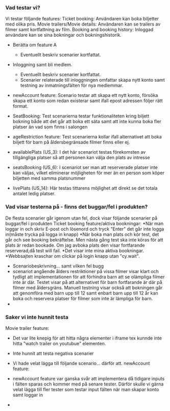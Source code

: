### Vad testar vi?
Vi testar följande features:
Ticket booking: Användaren kan boka biljetter med olika pris.
Movie trailers/Movie details: Användaren kan se trailers av filmer samt kortfattning av film. 
Booking and booking history: Inloggad användare kan se sina bokningar och bokningshistorik.
* Berätta om feature A
  * Eventuellt beskriv scenarier kortfattat.
* Inloggning samt bli medlem.
  * Eventuellt beskriv scenarier kortfattat.
  * Scenarier relaterade till inloggningen omfattar skapa nytt konto samt testning av inmatningsfälten för nya medlemmar.
* newAccount feature:
  Scenario testar att skapa ett nytt konto, försöka skapa ett konto som redan existerar samt ifall epost adressen följer rätt format.
* SeatBooking:
  Test scenarierna testar funktionaliteten kring biljett bokning både att det går att boka ett säta samt att inte kunna boka fler platser än vad som finns i salongen
* ageRestriction feature:
  Test scenarierna kollar ifall alternativet att boka biljett för barn på åldersbegränsade filmer finns eller ej.

* availablePlats (US_3): I det här scenariot testas förekomsten av tillgängliga platser så att personen kan välja den plats av intresse

* seatsBooking  (US_6): I scenariot ser man att reserverade platser inte kan väljas, vilket eliminerar möjligheten för mer än en person som köper biljetten med samma platsnummer

* livePlats   (US_14): Här testas tittarens möjlighet att direkt se det totala antalet ledig platser.

 ### Vad visar testerna på - finns det buggar/fel i produkten? 
 De flesta scenarier går igenom utan fel, dock visar följande scenarier på buggar/fel i produkten
Ticket booking feature/aktiva bookningar:
*När man loggar in och skriv E-post och lösenord och tryck "Enter" det går inte logga in(måste trycka på logga in knapp)
*När boka man plats och kör test, det går och see booking bekräftelse. Men nästa gång test ska inte köras för att plats är redan bookade. Om jag avboka plats den visar fortfarande reserverad,då test will fail.
*Det visar inte mina aktiva bookningar.
*Webbsajten kraschar om clickar på login knapp utan "cy.wait".

 * Scenariobeskrivning... samt vilken fel bugg
 * scenariot angående ålders restriktioner på vissa filmer visar klart och tydligt att implementationen för att förhindra barn att se olämpliga filmer inte är där.
 Testet visar på att alternativet för barn fortfarande är där på filmer med åldersgräns. Manuell testning visar också att bokningen går att genomföra med barn upp till 12 samt enbart barn upp till 12 år kan boka och reservera platser för filmer som inte är lämpliga för barn.
 * 


### Saker vi inte hunnit testa
Movie trailer feature:
  * Det var lite knepig för att hitta några elementer i iframe tex kunnde inte hitta "watch trailer on youtubue" elementen.
  * Inte hunnit att testa negativa scenarier

  * Vi hade velat lägga till följande scenario... därför att.
newAccount feature:
  * newAccount feature var ganska svår att implementera då tidigare inputs i fälten sparas och kommer med på senare tester.
  Därför skulle vi gärna velat lägga till fler tester som testar input fälten när man skapar konto samt loggar in

  * 